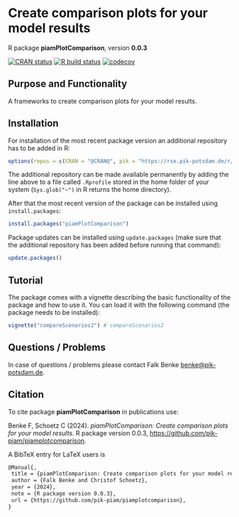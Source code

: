 # Create comparison plots for your model results

R package **piamPlotComparison**, version **0.0.3**

[![CRAN status](https://www.r-pkg.org/badges/version/piamPlotComparison)](https://cran.r-project.org/package=piamPlotComparison)  [![R build status](https://github.com/pik-piam/piamplotcomparison/workflows/check/badge.svg)](https://github.com/pik-piam/piamplotcomparison/actions) [![codecov](https://codecov.io/gh/pik-piam/piamplotcomparison/branch/master/graph/badge.svg)](https://app.codecov.io/gh/pik-piam/piamplotcomparison) 

## Purpose and Functionality

A frameworks to create comparison plots for your model results.


## Installation

For installation of the most recent package version an additional repository has to be added in R:

```r
options(repos = c(CRAN = "@CRAN@", pik = "https://rse.pik-potsdam.de/r/packages"))
```
The additional repository can be made available permanently by adding the line above to a file called `.Rprofile` stored in the home folder of your system (`Sys.glob("~")` in R returns the home directory).

After that the most recent version of the package can be installed using `install.packages`:

```r 
install.packages("piamPlotComparison")
```

Package updates can be installed using `update.packages` (make sure that the additional repository has been added before running that command):

```r 
update.packages()
```

## Tutorial

The package comes with a vignette describing the basic functionality of the package and how to use it. You can load it with the following command (the package needs to be installed):

```r
vignette("compareScenarios2") # compareScenarios2
```

## Questions / Problems

In case of questions / problems please contact Falk Benke <benke@pik-potsdam.de>.

## Citation

To cite package **piamPlotComparison** in publications use:

Benke F, Schoetz C (2024). _piamPlotComparison: Create comparison plots for your model results_. R package version 0.0.3, <https://github.com/pik-piam/piamplotcomparison>.

A BibTeX entry for LaTeX users is

 ```latex
@Manual{,
  title = {piamPlotComparison: Create comparison plots for your model results},
  author = {Falk Benke and Christof Schoetz},
  year = {2024},
  note = {R package version 0.0.3},
  url = {https://github.com/pik-piam/piamplotcomparison},
}
```
